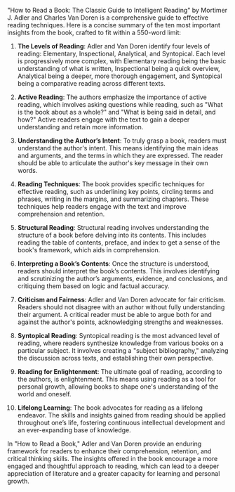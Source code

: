 "How to Read a Book: The Classic Guide to Intelligent Reading" by Mortimer J. Adler and Charles Van Doren is a comprehensive guide to effective reading techniques. Here is a concise summary of the ten most important insights from the book, crafted to fit within a 550-word limit:

1. **The Levels of Reading**: Adler and Van Doren identify four levels of reading: Elementary, Inspectional, Analytical, and Syntopical. Each level is progressively more complex, with Elementary reading being the basic understanding of what is written, Inspectional being a quick overview, Analytical being a deeper, more thorough engagement, and Syntopical being a comparative reading across different texts.

2. **Active Reading**: The authors emphasize the importance of active reading, which involves asking questions while reading, such as "What is the book about as a whole?" and "What is being said in detail, and how?" Active readers engage with the text to gain a deeper understanding and retain more information.

3. **Understanding the Author’s Intent**: To truly grasp a book, readers must understand the author's intent. This means identifying the main ideas and arguments, and the terms in which they are expressed. The reader should be able to articulate the author's key message in their own words.

4. **Reading Techniques**: The book provides specific techniques for effective reading, such as underlining key points, circling terms and phrases, writing in the margins, and summarizing chapters. These techniques help readers engage with the text and improve comprehension and retention.

5. **Structural Reading**: Structural reading involves understanding the structure of a book before delving into its contents. This includes reading the table of contents, preface, and index to get a sense of the book's framework, which aids in comprehension.

6. **Interpreting a Book’s Contents**: Once the structure is understood, readers should interpret the book’s contents. This involves identifying and scrutinizing the author’s arguments, evidence, and conclusions, and critiquing them based on logic and factual accuracy.

7. **Criticism and Fairness**: Adler and Van Doren advocate for fair criticism. Readers should not disagree with an author without fully understanding their argument. A critical reader must be able to argue both for and against the author's points, acknowledging strengths and weaknesses.

8. **Syntopical Reading**: Syntopical reading is the most advanced level of reading, where readers synthesize knowledge from various books on a particular subject. It involves creating a "subject bibliography," analyzing the discussion across texts, and establishing their own perspective.

9. **Reading for Enlightenment**: The ultimate goal of reading, according to the authors, is enlightenment. This means using reading as a tool for personal growth, allowing books to shape one's understanding of the world and oneself.

10. **Lifelong Learning**: The book advocates for reading as a lifelong endeavor. The skills and insights gained from reading should be applied throughout one’s life, fostering continuous intellectual development and an ever-expanding base of knowledge.

In "How to Read a Book," Adler and Van Doren provide an enduring framework for readers to enhance their comprehension, retention, and critical thinking skills. The insights offered in the book encourage a more engaged and thoughtful approach to reading, which can lead to a deeper appreciation of literature and a greater capacity for learning and personal growth.